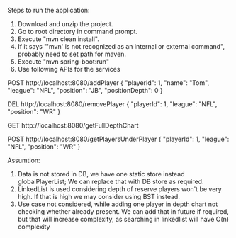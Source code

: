 Steps to run the application:
1. Download and unzip the project.
2. Go to root directory in command prompt.
3. Execute "mvn clean install". 
4. If it says "'mvn' is not recognized as an internal or external command", probably need to set path for maven.
5. Execute "mvn spring-boot:run"
6. Use following APIs for the services

POST
http://localhost:8080/addPlayer
{
  "playerId": 1,
  "name": "Tom",
  "league": "NFL",
  "position": "JB",
  "positionDepth": 0
}

DEL
http://localhost:8080/removePlayer
{
  "playerId": 1,
  "league": "NFL",
  "position": "WR"
}

GET
http://localhost:8080/getFullDepthChart

POST
http://localhost:8080/getPlayersUnderPlayer
{
  "playerId": 1,
  "league": "NFL",
  "position": "WR"
}

Assumtion:
1. Data is not stored in DB, we have one static store instead globalPlayerList; We can replace that with DB store as required.
2. LinkedList is used considering depth of reserve players won't be very high. If that is high we may consider using BST instead.
3. Use case not considered, while adding one player in depth chart not checking whether already present. We can add that in future if required, but that will increase complexity, as searching in linkedlist will have O(n) complexity
